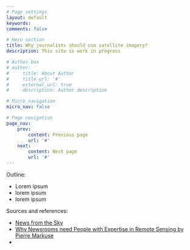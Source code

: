 ```yaml
---
# Page settings
layout: default
keywords:
comments: false

# Hero section
title: Why journalists should use satellite imagery?
description: This site is work in progress

# Author box
# author:
#     title: About Author
#     title_url: '#'
#     external_url: true
#     description: Author description

# Micro navigation
micro_nav: false

# Page navigation
page_nav:
    prev:
        content: Previous page
        url: '#'
    next:
        content: Next page
        url: '#'
---
```


Outline:
- Lorem ipsum
- lorem ipsum
- lorem ipsum

Sources and references:
- [News from the Sky ](https://revealnews.org/article/techraking-20-news-from-the-sky/)
- [Why Newsrooms need People with Expertise in Remote Sensing by Pierre Markuse](https://medium.com/sentinel-hub/why-newsrooms-need-people-with-expertise-in-remote-sensing-a8e83cedda0a)
- 
